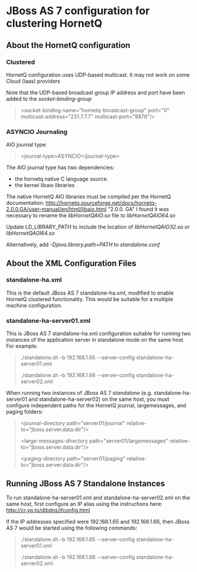 # JBoss AS 7 configuration for clustering HornetQ 

## About the HornetQ configuration ##
### Clustered ###
HornetQ configuration uses UDP-based multicast. It may not work on some Cloud (Iaas) providers

Note that the UDP-based broadcast group IP address and port have been added to the *socket-binding-group*

> 
> &lt;socket-binding name="hornetq-broadcast-group" port="0" multicast-address="231.7.7.7" multicast-port="9876"/>
>

### ASYNCIO Journaling ###
AIO journal type:

>
> &lt;journal-type>ASYNCIO&lt;/journal-type>
> 

The AIO journal type has two dependencies:

+ the hornetq native C language source.  
+ the kernel libaio libraries

The native HornetQ AIO libraries must be compiled per the HornetQ documentation: <http://hornetq.sourceforge.net/docs/hornetq-2.0.0.GA/user-manual/en/html/libaio.html> "2.0.0. GA"
I found it was necessary to rename the *libHornetQAIO.so* file to *libHornetQAIO64.so*

Update LD_LIBRARY_PATH to include the location of *libHornetQAIO32.so* or *libHornetQAOI64.so*

Alternatively, add *-Djava.library.path=PATH* to *standalone.conf*

## About the XML Configuration Files ##
### standalone-ha.xml ###
This is the default JBoss AS 7 standalone-ha.xml, modified to enable HornetQ clustered functionality.  This would be suitable for a multiple machine configuration.

### standalone-ha-server01.xml ##
This is JBoss AS 7 standalone-ha.xml configuration suitable for running two instances of the application server in standalone mode on the same host.  For example:

>
> ./standalone.sh -b 192.168.1.65 --server-config standalone-ha-server01.xml
> 
> ./standalone.sh -b 192.168.1.66 --server-config standalone-ha-server02.xml
>
>

When running two instances of JBoss AS 7 *standalone* (e.g. standalone-ha-server01 and standalone-ha-server02) on the same host, you must configure independent paths for the HornetQ journal, largemessages, and paging folders:

>
> &lt;journal-directory path="server01/journal" relative-to="jboss.server.data.dir"/>
>
> &lt;large-messages-directory path="server01/largemessages" relative-to="jboss.server.data.dir"/>
>
> &lt;paging-directory path="server01/paging" relative-to="jboss.server.data.dir"/>
>
>

## Running JBoss AS 7 Standalone Instances ##
To run standalone-ha-server01.xml and standalone-ha-server02.xml on the same host, first configure an IP alias using the instructions here: <http://cr.yp.to/djbdns/ifconfig.html>

If the IP addresses specified were 192.168.1.65 and 192.168.1.66, then JBoss AS 7 would be started using the following commands:

>
> ./standalone.sh -b 192.168.1.65 --server-config standalone-ha-server01.xml
> 
> ./standalone.sh -b 192.168.1.66 --server-config standalone-ha-server02.xml
>
>

